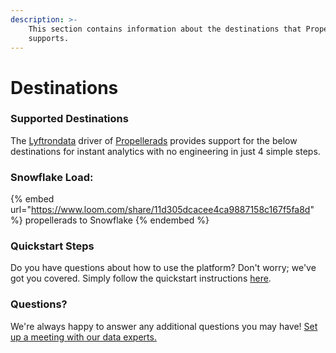 ```yaml
---
description: >-
    This section contains information about the destinations that Propellerads
    supports.
---
```


# Destinations

### Supported Destinations

The [Lyftrondata](https://www.lyftrondata.com/) driver of [Propellerads](https://www.lyftrondata.com/integration/propellerads/) provides support for the below destinations for instant analytics with no engineering in just 4 simple steps.

### Snowflake Load:

{% embed url="https://www.loom.com/share/11d305dcacee4ca9887158c167f5fa8d" %}
propellerads to Snowflake
{% endembed %}

### Quickstart Steps

Do you have questions about how to use the platform? Don't worry; we've got you covered. Simply follow the quickstart instructions [here](../../../quickstart-steps.md).

### Questions? <a href="#questions" id="questions"></a>

We're always happy to answer any additional questions you may have! [Set up a meeting with our data experts.](https://www.lyftrondata.com/book-a-meeting/)
